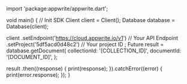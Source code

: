 import 'package:appwrite/appwrite.dart';

void main() { // Init SDK
  Client client = Client();
  Database database = Database(client);

  client
    .setEndpoint('https://cloud.appwrite.io/v1') // Your API Endpoint
    .setProject('5df5acd0d48c2') // Your project ID
  ;
  Future result = database.getDocument(
    collectionId: '[COLLECTION_ID]',
    documentId: '[DOCUMENT_ID]',
  );

  result
    .then((response) {
      print(response);
    }).catchError((error) {
      print(error.response);
  });
}
